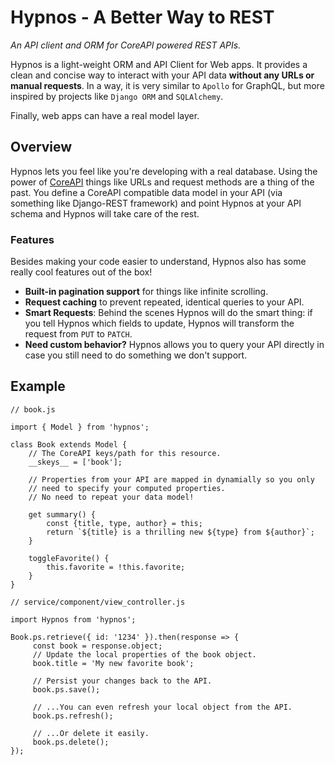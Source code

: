 # Hypnos - A Better Way to REST

*An API client and ORM for CoreAPI powered REST APIs.*

Hypnos is a light-weight ORM and API Client for Web apps. It provides a clean and concise way to interact with your API data **without any URLs or manual requests**. In a way, it is very similar to `Apollo` for GraphQL, but more inspired by projects like `Django ORM` and `SQLAlchemy`.

Finally, web apps can have a real model layer.


Overview
--------

Hypnos lets you feel like you're developing with a real database. Using the power of [CoreAPI][coreapi] things like URLs and request methods are a thing of the past. You define a CoreAPI compatible data model in your API (via something like Django-REST framework) and point Hypnos at your API schema and Hypnos will take care of the rest.


### Features

Besides making your code easier to understand, Hypnos also has some really cool features out of the box!

- **Built-in pagination support** for things like infinite scrolling.
- **Request caching** to prevent repeated, identical queries to your API.
- **Smart Requests**: Behind the scenes Hypnos will do the smart thing: if you tell Hypnos which fields to update, Hypnos will transform the request from `PUT` to `PATCH`.
- **Need custom behavior?** Hypnos allows you to query your API directly in case you still need to do something we don't support.


[coreapi]: http://www.coreapi.org


Example
-------

    // book.js

    import { Model } from 'hypnos';

    class Book extends Model {
        // The CoreAPI keys/path for this resource.
        __skeys__ = ['book'];

        // Properties from your API are mapped in dynamially so you only
        // need to specify your computed properties.
        // No need to repeat your data model!

        get summary() {
            const {title, type, author} = this;
            return `${title} is a thrilling new ${type} from ${author}`;
        }

        toggleFavorite() {
            this.favorite = !this.favorite;
        }
    }

    // service/component/view_controller.js

    import Hypnos from 'hypnos';

    Book.ps.retrieve({ id: '1234' }).then(response => {
         const book = response.object;
         // Update the local properties of the book object.
         book.title = 'My new favorite book';

         // Persist your changes back to the API.
         book.ps.save();

         // ...You can even refresh your local object from the API.
         book.ps.refresh();

         // ...Or delete it easily.
         book.ps.delete();
    });
